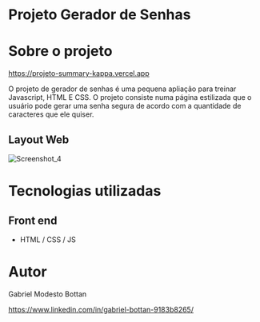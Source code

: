 # Projeto Gerador de Senhas


# Sobre o projeto

https://projeto-summary-kappa.vercel.app

O projeto de gerador de senhas é uma pequena apliação para treinar Javascript, HTML E CSS. O projeto consiste numa página estilizada que o usuário pode gerar uma senha segura de acordo com a quantidade de caracteres que ele quiser.



## Layout Web
![Screenshot_4](https://github.com/GabrielBottan/assets-02/blob/main/ss.png.png)


# Tecnologias utilizadas

## Front end
- HTML / CSS / JS

# Autor

Gabriel Modesto Bottan

https://www.linkedin.com/in/gabriel-bottan-9183b8265/
